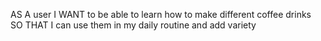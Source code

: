 AS A user 
I WANT to be able to learn how to make different coffee drinks
SO THAT I can use them in my daily routine and add variety
